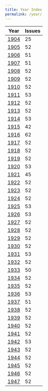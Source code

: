 ```yaml
---
title: Year Index
permalink: /year/
---
```


| Year | Issues |
| --- | --- |
| [1904](/year/1904) | 25 |
| [1905](/year/1905) | 52 |
| [1906](/year/1906) | 51 |
| [1907](/year/1907) | 51 |
| [1908](/year/1908) | 52 |
| [1909](/year/1909) | 52 |
| [1910](/year/1910) | 52 |
| [1911](/year/1911) | 53 |
| [1912](/year/1912) | 52 |
| [1913](/year/1913) | 52 |
| [1914](/year/1914) | 53 |
| [1915](/year/1915) | 42 |
| [1916](/year/1916) | 62 |
| [1917](/year/1917) | 52 |
| [1918](/year/1918) | 52 |
| [1919](/year/1919) | 52 |
| [1920](/year/1920) | 53 |
| [1921](/year/1921) | 45 |
| [1922](/year/1922) | 52 |
| [1923](/year/1923) | 52 |
| [1924](/year/1924) | 52 |
| [1925](/year/1925) | 53 |
| [1926](/year/1926) | 53 |
| [1927](/year/1927) | 52 |
| [1928](/year/1928) | 52 |
| [1929](/year/1929) | 52 |
| [1930](/year/1930) | 52 |
| [1931](/year/1931) | 53 |
| [1932](/year/1932) | 52 |
| [1933](/year/1933) | 50 |
| [1934](/year/1934) | 52 |
| [1935](/year/1935) | 52 |
| [1936](/year/1936) | 53 |
| [1937](/year/1937) | 51 |
| [1938](/year/1938) | 52 |
| [1939](/year/1939) | 52 |
| [1940](/year/1940) | 52 |
| [1941](/year/1941) | 52 |
| [1942](/year/1942) | 53 |
| [1943](/year/1943) | 52 |
| [1944](/year/1944) | 52 |
| [1945](/year/1945) | 52 |
| [1946](/year/1946) | 52 |
| [1947](/year/1947) | 52 |
